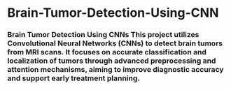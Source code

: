 # Brain-Tumor-Detection-Using-CNN
### Brain Tumor Detection Using CNNs    This project utilizes Convolutional Neural Networks (CNNs) to detect brain tumors from MRI scans. It focuses on accurate classification and localization of tumors through advanced preprocessing and attention mechanisms, aiming to improve diagnostic accuracy and support early treatment planning.  

